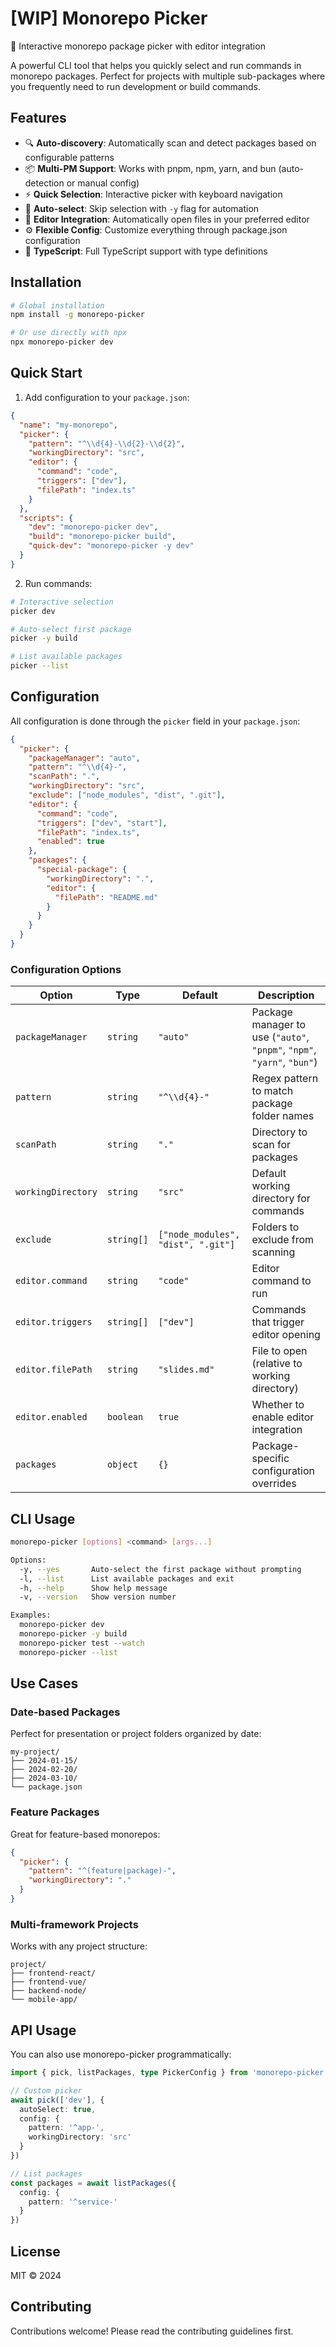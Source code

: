 # [WIP] Monorepo Picker

🎯 Interactive monorepo package picker with editor integration

A powerful CLI tool that helps you quickly select and run commands in monorepo packages. Perfect for projects with multiple sub-packages where you frequently need to run development or build commands.

## Features

- 🔍 **Auto-discovery**: Automatically scan and detect packages based on configurable patterns
- 📦 **Multi-PM Support**: Works with pnpm, npm, yarn, and bun (auto-detection or manual config)
- ⚡ **Quick Selection**: Interactive picker with keyboard navigation
- 🎯 **Auto-select**: Skip selection with `-y` flag for automation
- 🔧 **Editor Integration**: Automatically open files in your preferred editor
- ⚙️ **Flexible Config**: Customize everything through package.json configuration
- 🎨 **TypeScript**: Full TypeScript support with type definitions

## Installation

```bash
# Global installation
npm install -g monorepo-picker

# Or use directly with npx
npx monorepo-picker dev
```

## Quick Start

1. Add configuration to your `package.json`:

```json
{
  "name": "my-monorepo",
  "picker": {
    "pattern": "^\\d{4}-\\d{2}-\\d{2}",
    "workingDirectory": "src",
    "editor": {
      "command": "code",
      "triggers": ["dev"],
      "filePath": "index.ts"
    }
  },
  "scripts": {
    "dev": "monorepo-picker dev",
    "build": "monorepo-picker build",
    "quick-dev": "monorepo-picker -y dev"
  }
}
```

2. Run commands:

```bash
# Interactive selection
picker dev

# Auto-select first package
picker -y build

# List available packages
picker --list
```

## Configuration

All configuration is done through the `picker` field in your `package.json`:

```json
{
  "picker": {
    "packageManager": "auto",
    "pattern": "^\\d{4}-",
    "scanPath": ".",
    "workingDirectory": "src",
    "exclude": ["node_modules", "dist", ".git"],
    "editor": {
      "command": "code",
      "triggers": ["dev", "start"],
      "filePath": "index.ts",
      "enabled": true
    },
    "packages": {
      "special-package": {
        "workingDirectory": ".",
        "editor": {
          "filePath": "README.md"
        }
      }
    }
  }
}
```

### Configuration Options

| Option | Type | Default | Description |
|--------|------|---------|-------------|
| `packageManager` | `string` | `"auto"` | Package manager to use (`"auto"`, `"pnpm"`, `"npm"`, `"yarn"`, `"bun"`) |
| `pattern` | `string` | `"^\\d{4}-"` | Regex pattern to match package folder names |
| `scanPath` | `string` | `"."` | Directory to scan for packages |
| `workingDirectory` | `string` | `"src"` | Default working directory for commands |
| `exclude` | `string[]` | `["node_modules", "dist", ".git"]` | Folders to exclude from scanning |
| `editor.command` | `string` | `"code"` | Editor command to run |
| `editor.triggers` | `string[]` | `["dev"]` | Commands that trigger editor opening |
| `editor.filePath` | `string` | `"slides.md"` | File to open (relative to working directory) |
| `editor.enabled` | `boolean` | `true` | Whether to enable editor integration |
| `packages` | `object` | `{}` | Package-specific configuration overrides |

## CLI Usage

```bash
monorepo-picker [options] <command> [args...]

Options:
  -y, --yes       Auto-select the first package without prompting
  -l, --list      List available packages and exit
  -h, --help      Show help message
  -v, --version   Show version number

Examples:
  monorepo-picker dev
  monorepo-picker -y build
  monorepo-picker test --watch
  monorepo-picker --list
```

## Use Cases

### Date-based Packages
Perfect for presentation or project folders organized by date:
```
my-project/
├── 2024-01-15/
├── 2024-02-20/
├── 2024-03-10/
└── package.json
```

### Feature Packages
Great for feature-based monorepos:
```json
{
  "picker": {
    "pattern": "^(feature|package)-",
    "workingDirectory": "."
  }
}
```

### Multi-framework Projects
Works with any project structure:
```
project/
├── frontend-react/
├── frontend-vue/
├── backend-node/
└── mobile-app/
```

## API Usage

You can also use monorepo-picker programmatically:

```typescript
import { pick, listPackages, type PickerConfig } from 'monorepo-picker'

// Custom picker
await pick(['dev'], {
  autoSelect: true,
  config: {
    pattern: '^app-',
    workingDirectory: 'src'
  }
})

// List packages
const packages = await listPackages({
  config: {
    pattern: '^service-'
  }
})
```

## License

MIT © 2024

## Contributing

Contributions welcome! Please read the contributing guidelines first.
